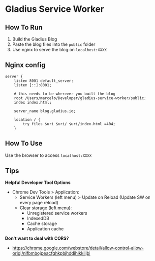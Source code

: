 # Gladius Service Worker

## How To Run
1. Build the Gladius Blog
2. Paste the blog files into the `public` folder
3. Use nginx to serve the blog on `localhost:XXXX`

## Nginx config
```
server {
    listen 8001 default_server;
    listen [::]:8001;

    # this needs to be wherever you built the blog
    root /Users/marcelo/Developer/gladius-service-worker/public;
    index index.html;

    server_name blog.gladius.io;

    location / {
        try_files $uri $uri/ $uri/index.html =404;
    }
```

## How To Use
Use the browser to access `localhost:XXXX`

## Tips
**Helpful Developer Tool Options**
- Chrome Dev Tools > Application:
  - Service Workers (left menu) > Update on Reload (Update SW on every page reload)
  - Clear storage (left menu):
    - Unregistered service workers
    - IndexedDB
    - Cache storage
    - Application cache

**Don't want to deal with CORS?**
- https://chrome.google.com/webstore/detail/allow-control-allow-origi/nlfbmbojpeacfghkpbjhddihlkkiljbi